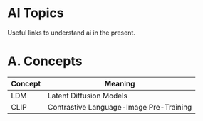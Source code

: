 # AI Topics

Useful links to understand ai in the present.

# A. Concepts

| Concept | Meaning |
| --- | --- |
| LDM | Latent Diffusion Models |
| CLIP | Contrastive Language-Image Pre-Training |